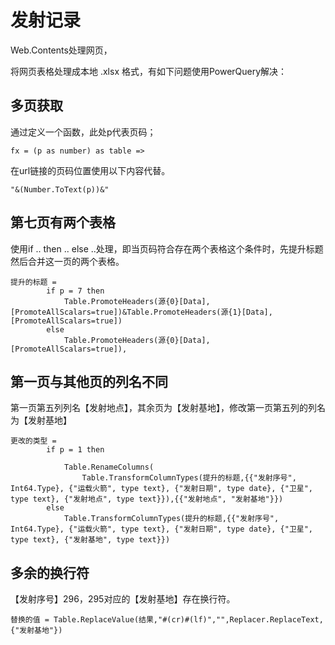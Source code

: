 # 发射记录

Web.Contents处理网页，

[发射记录]: (http://www.spacechina.com/n25/n142/n152/n657792/)	"发射记录"

将网页表格处理成本地 .xlsx 格式，有如下问题使用PowerQuery解决：

## 多页获取

通过定义一个函数，此处p代表页码；

```
fx = (p as number) as table =>
```

在url链接的页码位置使用以下内容代替。

```
"&(Number.ToText(p))&"
```

## 第七页有两个表格

使用if .. then .. else ..处理，即当页码符合存在两个表格这个条件时，先提升标题然后合并这一页的两个表格。

```
提升的标题 =
        if p = 7 then 
            Table.PromoteHeaders(源{0}[Data], [PromoteAllScalars=true])&Table.PromoteHeaders(源{1}[Data], [PromoteAllScalars=true])
        else 
            Table.PromoteHeaders(源{0}[Data], [PromoteAllScalars=true]),
```

## 第一页与其他页的列名不同

第一页第五列列名【发射地点】，其余页为【发射基地】，修改第一页第五列的列名为【发射基地】

```
更改的类型 = 
        if p = 1 then
            
            Table.RenameColumns(
                Table.TransformColumnTypes(提升的标题,{{"发射序号", Int64.Type}, {"运载火箭", type text}, {"发射日期", type date}, {"卫星", type text}, {"发射地点", type text}}),{{"发射地点", "发射基地"}})
        else 
            Table.TransformColumnTypes(提升的标题,{{"发射序号", Int64.Type}, {"运载火箭", type text}, {"发射日期", type date}, {"卫星", type text}, {"发射基地", type text}})
```

## 多余的换行符

【发射序号】296，295对应的【发射基地】存在换行符。

```
替换的值 = Table.ReplaceValue(结果,"#(cr)#(lf)","",Replacer.ReplaceText,{"发射基地"})
```

